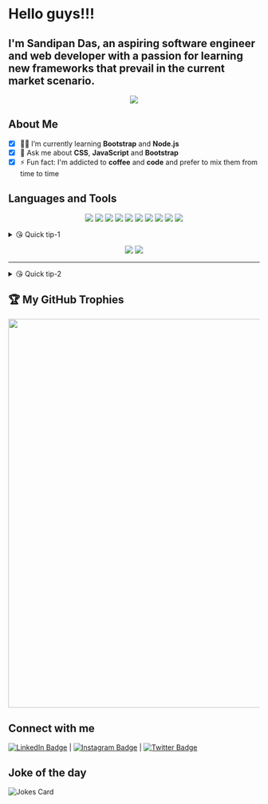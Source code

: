 # Hello guys!!!  

## I'm Sandipan Das, an aspiring software engineer and web developer with a passion for learning new frameworks that prevail in the current market scenario.  

<p align="center"><img src="https://komarev.com/ghpvc/?username=sandip2224&color=brightgreen&label=BONJOUR!!!+You+are+visitor: "/>

## About Me  

- [x] 👨‍🎓 I’m currently learning **Bootstrap** and **Node.js**
- [x] 💬 Ask me about **CSS**, **JavaScript** and **Bootstrap**
- [x] ⚡ Fun fact: I'm addicted to **coffee** and **code** and prefer to mix them from time to time

## Languages and Tools  

<p align="center">
<img src="https://img.shields.io/badge/html5%20-%23E34F26.svg?&style=for-the-badge&logo=html5&logoColor=white"/>
<img src="https://img.shields.io/badge/css3%20-%231572B6.svg?&style=for-the-badge&logo=css3&logoColor=white"/>
<img src="https://img.shields.io/badge/javascript%20-%23323330.svg?&style=for-the-badge&logo=javascript&logoColor=%23F7DF1E"/>
<img src="https://img.shields.io/badge/bootstrap%20-%23563D7C.svg?&style=for-the-badge&logo=bootstrap&logoColor=white"/>
<img src="https://img.shields.io/badge/c++%20-%2300599C.svg?&style=for-the-badge&logo=c%2B%2B&ogoColor=white"/>
<img src="https://img.shields.io/badge/c%20-%2300599C.svg?&style=for-the-badge&logo=c&logoColor=white"/>
<img src="https://img.shields.io/badge/jquery%20-%230769AD.svg?&style=for-the-badge&logo=jquery&logoColor=white"/>
<img src="https://img.shields.io/badge/markdown-%23000000.svg?&style=for-the-badge&logo=markdown&logoColor=white"/>
<img src="https://img.shields.io/badge/python%20-%2314354C.svg?&style=for-the-badge&logo=python&logoColor=white"/>
<img src="https://img.shields.io/badge/git%20-%23F05033.svg?&style=for-the-badge&logo=git&logoColor=white"/>
</p>

<details>
  <summary>😘 Quick tip-1</summary>
  <h4>&nbsp;&nbsp;&nbsp;&nbsp;&nbsp;&nbsp;&nbsp;&nbsp;✨You don't need to climb the entire staircase. Just take that first step.✨</h4>
</details>

<p align="center">
    <img src="https://github-readme-stats.vercel.app/api?username=sandip2224&show_icons=true&line_height=40&bg_color=20,434343,000000&title_color=ff1493&text_color=fff&count_private=true"/>
  <img src="https://github-readme-stats.vercel.app/api/top-langs/?username=sandip2224&bg_color=20,434343,000000&title_color=ff1493&text_color=fff"/>
</p>

<hr>
<details>
  <summary>😘 Quick tip-2</summary>
  <h4>&nbsp;&nbsp;&nbsp;&nbsp;&nbsp;&nbsp;&nbsp;&nbsp;✨Do something today that your future self will thank you for.✨</h4>
</details>

## 🏆 My GitHub Trophies  

<img src="https://github-profile-trophy.vercel.app/?username=sandip2224&theme=dracula" width="780" />

## Connect with me  

[![LinkedIn Badge](https://img.shields.io/badge/linkedin%20-%230077B5.svg?&style=for-the-badge&logo=linkedin&logoColor=white)](https://linkedin.com/in/sandipan0164) | [![Instagram Badge](https://img.shields.io/badge/sandipan2224%20-%23E4405F.svg?&style=for-the-badge&logo=Instagram&logoColor=white)](https://www.instagram.com/sandipan_2224/) | [![Twitter Badge](https://img.shields.io/badge/sandipan2224%20-%231DA1F2.svg?&style=for-the-badge&logo=Twitter&logoColor=white)](https://twitter.com/sandipan_2224)  

## Joke of the day  

![Jokes Card](https://readme-jokes.vercel.app/api)

